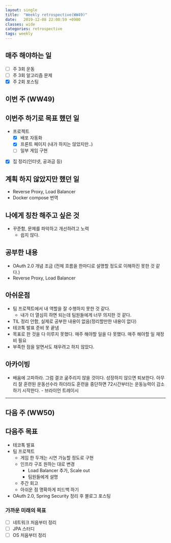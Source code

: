 ```yaml
---
layout: single
title:  "Weekly retrospective(WW49)"
date:   2019-12-08 22:00:59 +0900
classes: wide
categories: retrospective
tags: weekly
---
```


## 매주 해야하는 일

- [ ] 주 3회 운동
- [ ] 주 3회 알고리즘 문제
- [x] 주 2회 포스팅

## 이번 주 (WW49)

## 이번주 하기로 목표 했던 일

- 프로젝트
  - [x] 배포 자동화
  - [x] 프론트 페이지 (내가 하지는 않았지만..)
  - [ ] 일부 게임 구현
- [x] 집 정리(인터넷, 공과금 등)

## 계획 하지 않았지만 했던 일

- Reverse Proxy, Load Balancer
- Docker compose 번역

## 나에게 칭찬 해주고 싶은 것

- 꾸준함, 문제를 파악하고 개선하려고 노력
  - 쉽지 않다.

## 공부한 내용

- OAuth 2.0 개념 조금 (전체 흐름을 한마디로 설명할 정도로 이해하진 못한 것 같다.)
- Reverse Proxy, Load Balancer

## 아쉬운점

- 팀 프로젝트에서 내 역할을 잘 수행하지 못한 것 같다.
  - 내가 더 열심히 하면 되는데 팀원들에게 너무 의지한 것 같다.
- TIL 정리 안함, 실제로 공부한 내용이 없음(정리할만한 내용이 없다)
- 테코톡 발표 준비 못 끝냄
- 목표로 한 것을 다 이루지 못했다. 매주 해야할 일을 다 못했다. 매주 해야할 일 재정비 필요
- 부족한 점을 알면서도 채우려고 하지 않았다.

## 아카이빙

- 배움에 고파하라. 그럼 결코 굶주리지 않을 것이다. 성장하지 않으면 퇴보한다. 아무리 잘 훈련된 운동선수라 하더라도 훈련을 중단하면 72시간부터는 운동능력이 감소하기 시작한다. - 브라이언 트레이시

---

## 다음 주 (WW50)

## 다음주 목표

- 테코톡 발표
- 팀 프로젝트
  - 게임 한 두개는 시연 가능할 정도로 구현
  - 인프라 구조 원하는 대로 변경
    - Load Balancer 추가, Scale out
    - 팀원들에게 설명
  - 주간 회고
  - 아쉬운 점 명확하게 피드백 하기
- OAuth 2.0, Spring Security 정리 후 블로그 포스팅

### 가까운 미래의 목표

- [ ] 네트워크 처음부터 정리
- [ ] JPA 스터디
- [ ] OS 처음부터 정리
